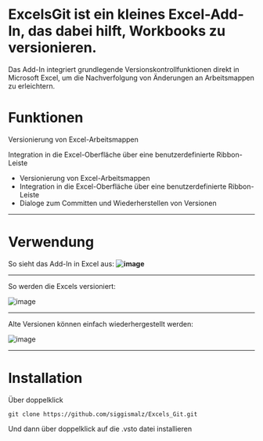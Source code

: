 # ExcelsGit ist ein kleines Excel-Add-In, das dabei hilft, Workbooks zu versionieren. 

Das Add-In integriert grundlegende Versionskontrollfunktionen direkt in Microsoft Excel, um die Nachverfolgung von Änderungen an Arbeitsmappen zu erleichtern.​


# Funktionen
Versionierung von Excel-Arbeitsmappen

Integration in die Excel-Oberfläche über eine benutzerdefinierte Ribbon-Leiste
- Versionierung von Excel-Arbeitsmappen
- Integration in die Excel-Oberfläche über eine benutzerdefinierte Ribbon-Leiste
- Dialoge zum Committen und Wiederherstellen von Versionen
---

# Verwendung

So sieht das Add-In in Excel aus:
**![image](https://github.com/user-attachments/assets/0d3948d6-79b9-4a88-b3be-192a99d44980)**

---

So werden die Excels versioniert:

![image](https://github.com/user-attachments/assets/f64c1944-dc6b-47e7-afe3-a52de53eed57)

---

Alte Versionen können einfach wiederhergestellt werden:

![image](https://github.com/user-attachments/assets/ff7f0323-fcef-40a0-b7e2-f80b1ab5d5d9)

---

# Installation

Über doppelklick 

```
git clone https://github.com/siggismalz/Excels_Git.git
```

Und dann über doppelklick auf die .vsto datei installieren
